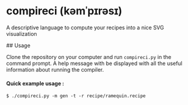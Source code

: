 compireci (kəmˈpɪrəsɪ)
=========
A descriptive language to compute your recipes into a nice SVG visualization

## Usage

Clone the repository on your computer and run `compireci.py` in the command prompt.
A help message with be displayed with all the useful information about running the compiler.

#### Quick example usage :

    $ ./compireci.py -m gen -t -r recipe/ramequin.recipe
